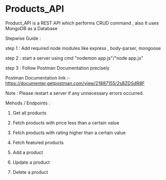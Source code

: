 # Products_API
Product_API is a REST API which performs CRUD command , also It uses MongoDB as a Database

Stepwise Guide :

step 1 : Add required node modules like express , body-parser, mongoose 

step 2 : start a server using cmd "nodemon app.js"/"node app.js"

step 3 : Follow Postman Documentation precisely

Postman Documentation link :- https://documenter.getpostman.com/view/21887155/2s8ZDSdR8F

Note : Please restart a server if any unnecessary errors occurred.

Mehods / Endpoints :

1) Get all products

2) Fetch products with price less than a certain value

3) Fetch products with rating higher than a certain value

4) Fetch featured products

5) Add a product

6) Update a product

7) Delete a product

